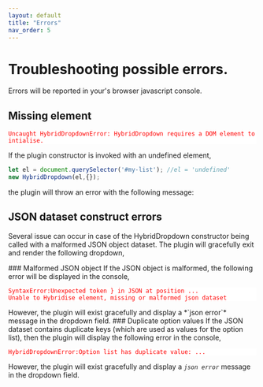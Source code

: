 ```yaml
---
layout: default
title: "Errors"
nav_order: 5
---
```


# Troubleshooting possible errors.
Errors will be reported in your's browser javascript console.

## Missing element
<div class="language-plaintext highlighter-rouge" style="background:white;color:red">
  <div class="highlight">
    <pre class="highlight"><code style="background:white;border:none">Uncaught HybridDropdownError: HybridDropdown requires a DOM element to intialise.</code></pre>
      </div>
    </div>
If the plugin constructor is invoked with an undefined element,

```javascript
let el = document.querySelector('#my-list'); //el = 'undefined'
new HybridDropdown(el,{});
```
the plugin will throw an error with the following message:

## JSON dataset construct errors
Several issue can occur in case of the HybridDropdown constructor being called with a malformed JSON object dataset.
The plugin will gracefully exit and render the following dropdown,
<div id="json-field" class="hybrid-list">
  <script type="application/json">
    {
      "":"Select a dish",
    }
   </script>
</div>
### Malformed JSON object
If the JSON object is malformed, the following error will be displayed in the console,
<div class="language-plaintext highlighter-rouge" style="background:white;color:red">
  <div class="highlight">
    <pre class="highlight"><code style="background:white;border:none">SyntaxError:Unexpected token } in JSON at position ...
Unable to Hybridise element, missing or malformed json dataset</code></pre>
  </div>
</div>
However, the plugin will exist gracefully and display a *`json error`* message in the dropdown field.
### Duplicate option values
If the JSON dataset contains duplicate keys (which are used as values for the option list), then the plugin will display the following error in the console,
<div class="language-plaintext highlighter-rouge" style="background:white;color:red">
  <div class="highlight">
    <pre class="highlight"><code style="background:white;border:none">HybridDropdownError:Option list has duplicate value: ...</code></pre>
  </div>
</div>

However, the plugin will exist gracefully and display a *`json error`* message in the dropdown field.
